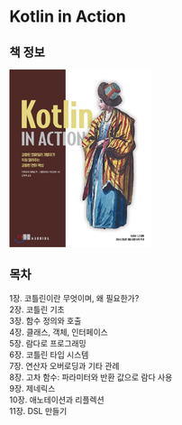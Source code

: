 # Kotlin in Action


## 책 정보
<img src="./assets/book_cover.jpeg"  width="50%"/>  


## 목차
1장. 코틀린이란 무엇이며, 왜 필요한가?  
2장. 코틀린 기초  
3장. 함수 정의와 호출  
4장. 클래스, 객체, 인터페이스  
5장. 람다로 프로그래밍  
6장. 코틀린 타입 시스템  
7장. 연산자 오버로딩과 기타 관례  
8장. 고차 함수: 파라미터와 반환 값으로 람다 사용  
9장. 제네릭스  
10장. 애노테이션과 리플렉션  
11장. DSL 만들기  